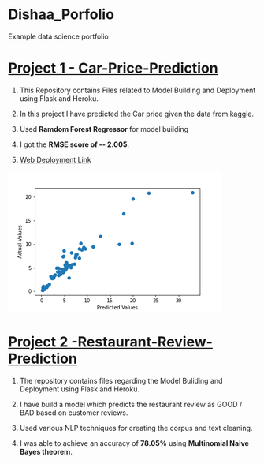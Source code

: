 # Dishaa_Porfolio
Example data science portfolio



# [Project 1 - Car-Price-Prediction](https://github.com/dishaaagarwal/Car_price_prediction)

1. This Repository contains Files related to Model Building and Deployment using Flask and Heroku.

2. In this project I have predicted the Car price given the data from kaggle.

3. Used **Ramdom Forest Regressor** for model building

4. I got the **RMSE score of -- 2.005**.

5. [Web Deployment Link](https://car-price-prediction-model.herokuapp.com/)

![](/images/scatter.png)




# [Project 2 -Restaurant-Review-Prediction](https://github.com/dishaaagarwal/Restaurant-Review-Prediction)

1. The repository contains files regarding the Model Buliding and Deployment using Flask and Heroku.

2. I have build a model which predicts the restaurant review as GOOD / BAD based on customer reviews.

3. Used various NLP techniques for creating the corpus and text cleaning.

4. I was able to achieve an accuracy of **78.05%** using **Multinomial Naive Bayes theorem**.
